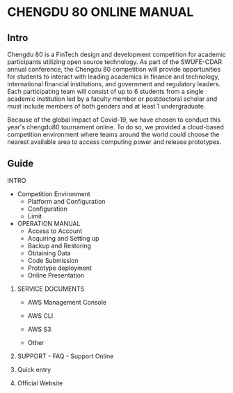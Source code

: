# CHENGDU 80  ONLINE MANUAL

## Intro

Chengdu 80 is a FinTech design and development competition for academic participants utilizing open source technology. As part of the SWUFE-CDAR annual conference, the Chengdu 80 competition will provide opportunities for students to interact with leading academics in finance and technology, international financial institutions, and government and regulatory leaders. Each participating team will consist of up to 6 students from a single academic institution led by a faculty member or postdoctoral scholar and must include members of both genders and at least 1 undergraduate.

Because of the global impact of Covid-19, we have chosen to conduct this year's chengdu80 tournament online. To do so, we provided a cloud-based competition environment where teams around the world could choose the nearest available area to access computing power and release prototypes.

## Guide

INTRO  
- Competition Environment  
   + Platform and Configuration  
   + Configuration  
   + Limit  
- OPERATION MANUAL  
   + Access to Account  
   + Acquiring and Setting up  
   + Backup and Restoring  
   + Obtaining Data  
   + Code Submission  
   + Prototype deployment  
   + Online Presentation

1. SERVICE DOCUMENTS  
   - AWS Management Console  
   - AWS CLI  
   - AWS S3

   - Other

2. SUPPORT - FAQ - Support Online
3. Quick entry
4. Official Website

